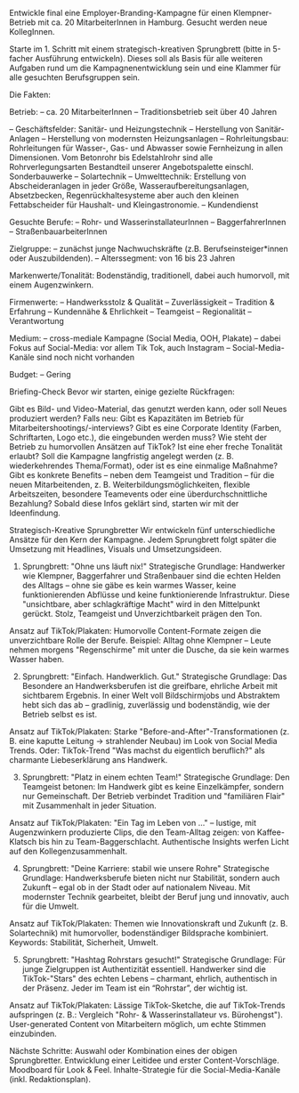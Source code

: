 Entwickle final eine Employer-Branding-Kampagne für einen Klempner-Betrieb mit ca. 20 MitarbeiterInnen in Hamburg. Gesucht werden neue KollegInnen.

Starte im 1. Schritt mit einem strategisch-kreativen Sprungbrett (bitte in 5-facher Ausführung entwickeln). Dieses soll als Basis für alle weiteren Aufgaben rund um die Kampagnenentwicklung sein und eine Klammer für alle gesuchten Berufsgruppen sein.

Die Fakten:

Betrieb: – ca. 20 MitarbeiterInnen – Traditionsbetrieb seit über 40 Jahren

– Geschäftsfelder: Sanitär- und Heizungstechnik – Herstellung von Sanitär-Anlagen – Herstellung von modernsten Heizungsanlagen – Rohrleitungsbau: Rohrleitungen für Wasser-, Gas- und Abwasser sowie Fernheizung in allen Dimensionen. Vom Betonrohr bis Edelstahlrohr sind alle Rohrverlegungsarten Bestandteil unserer Angebotspalette einschl. Sonderbauwerke – Solartechnik – Umwelttechnik: Erstellung von Abscheideranlagen in jeder Größe, Wasseraufbereitungsanlagen, Absetzbecken, Regenrückhaltesysteme aber auch den kleinen Fettabscheider für Haushalt- und Kleingastronomie. – Kundendienst

Gesuchte Berufe: – Rohr- und WasserinstallateurInnen – BaggerfahrerInnen – StraßenbauarbeiterInnen

Zielgruppe: – zunächst junge Nachwuchskräfte (z.B. Berufseinsteiger*innen oder Auszubildenden). – Alterssegment: von 16 bis 23 Jahren

Markenwerte/Tonalität: Bodenständig, traditionell, dabei auch humorvoll, mit einem Augenzwinkern.

Firmenwerte: – Handwerksstolz & Qualität – Zuverlässigkeit – Tradition & Erfahrung – Kundennähe & Ehrlichkeit – Teamgeist – Regionalität – Verantwortung

Medium: – cross-mediale Kampagne (Social Media, OOH, Plakate) – dabei Fokus auf Social-Media: vor allem Tik Tok, auch Instagram – Social-Media-Kanäle sind noch nicht vorhanden

Budget: – Gering


Briefing-Check
Bevor wir starten, einige gezielte Rückfragen:

Gibt es Bild- und Video-Material, das genutzt werden kann, oder soll Neues produziert werden? Falls neu: Gibt es Kapazitäten im Betrieb für Mitarbeitershootings/-interviews?
Gibt es eine Corporate Identity (Farben, Schriftarten, Logo etc.), die eingebunden werden muss?
Wie steht der Betrieb zu humorvollen Ansätzen auf TikTok? Ist eine eher freche Tonalität erlaubt?
Soll die Kampagne langfristig angelegt werden (z. B. wiederkehrendes Thema/Format), oder ist es eine einmalige Maßnahme?
Gibt es konkrete Benefits – neben dem Teamgeist und Tradition – für die neuen Mitarbeitenden, z. B. Weiterbildungsmöglichkeiten, flexible Arbeitszeiten, besondere Teamevents oder eine überdurchschnittliche Bezahlung?
Sobald diese Infos geklärt sind, starten wir mit der Ideenfindung.

Strategisch-Kreative Sprungbretter
Wir entwickeln fünf unterschiedliche Ansätze für den Kern der Kampagne. Jedem Sprungbrett folgt später die Umsetzung mit Headlines, Visuals und Umsetzungsideen.

1. Sprungbrett: "Ohne uns läuft nix!"
Strategische Grundlage: Handwerker wie Klempner, Baggerfahrer und Straßenbauer sind die echten Helden des Alltags – ohne sie gäbe es kein warmes Wasser, keine funktionierenden Abflüsse und keine funktionierende Infrastruktur. Diese "unsichtbare, aber schlagkräftige Macht" wird in den Mittelpunkt gerückt. Stolz, Teamgeist und Unverzichtbarkeit prägen den Ton.

Ansatz auf TikTok/Plakaten: Humorvolle Content-Formate zeigen die unverzichtbare Rolle der Berufe. Beispiel: Alltag ohne Klempner – Leute nehmen morgens "Regenschirme" mit unter die Dusche, da sie kein warmes Wasser haben.

2. Sprungbrett: "Einfach. Handwerklich. Gut."
Strategische Grundlage: Das Besondere an Handwerksberufen ist die greifbare, ehrliche Arbeit mit sichtbarem Ergebnis. In einer Welt voll Bildschirmjobs und Abstraktem hebt sich das ab – gradlinig, zuverlässig und bodenständig, wie der Betrieb selbst es ist.

Ansatz auf TikTok/Plakaten: Starke "Before-and-After"-Transformationen (z. B. eine kaputte Leitung → strahlender Neubau) im Look von Social Media Trends. Oder: TikTok-Trend "Was machst du eigentlich beruflich?" als charmante Liebeserklärung ans Handwerk.

3. Sprungbrett: "Platz in einem echten Team!"
Strategische Grundlage: Den Teamgeist betonen: Im Handwerk gibt es keine Einzelkämpfer, sondern nur Gemeinschaft. Der Betrieb verbindet Tradition und "familiären Flair" mit Zusammenhalt in jeder Situation.

Ansatz auf TikTok/Plakaten: "Ein Tag im Leben von …" – lustige, mit Augenzwinkern produzierte Clips, die den Team-Alltag zeigen: von Kaffee-Klatsch bis hin zu Team-Baggerschlacht. Authentische Insights werfen Licht auf den Kollegenzusammenhalt.

4. Sprungbrett: "Deine Karriere: stabil wie unsere Rohre"
Strategische Grundlage: Handwerksberufe bieten nicht nur Stabilität, sondern auch Zukunft – egal ob in der Stadt oder auf nationalem Niveau. Mit modernster Technik gearbeitet, bleibt der Beruf jung und innovativ, auch für die Umwelt.

Ansatz auf TikTok/Plakaten: Themen wie Innovationskraft und Zukunft (z. B. Solartechnik) mit humorvoller, bodenständiger Bildsprache kombiniert. Keywords: Stabilität, Sicherheit, Umwelt.

5. Sprungbrett: "Hashtag Rohrstars gesucht!"
Strategische Grundlage: Für junge Zielgruppen ist Authentizität essentiell. Handwerker sind die TikTok-"Stars" des echten Lebens – charmant, ehrlich, authentisch in der Präsenz. Jeder im Team ist ein “Rohrstar”, der wichtig ist.

Ansatz auf TikTok/Plakaten: Lässige TikTok-Sketche, die auf TikTok-Trends aufspringen (z. B.: Vergleich "Rohr- & Wasserinstallateur vs. Bürohengst"). User-generated Content von Mitarbeitern möglich, um echte Stimmen einzubinden.

Nächste Schritte:
Auswahl oder Kombination eines der obigen Sprungbretter.
Entwicklung einer Leitidee und erster Content-Vorschläge.
Moodboard für Look & Feel.
Inhalte-Strategie für die Social-Media-Kanäle (inkl. Redaktionsplan).
